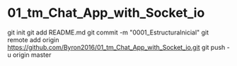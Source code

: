 # 01_tm_Chat_App_with_Socket_io

git init
git add README.md
git commit -m "0001_EstructuraInicial"
git remote add origin https://github.com/Byron2016/01_tm_Chat_App_with_Socket_io.git
git push -u origin master

